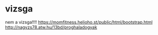# vizsga
nem a vizsga!!!!
https://momfitness.helioho.st/public/html/bootstrap.html
http://nagyzs78.atw.hu/13bd/proghaladogyak

